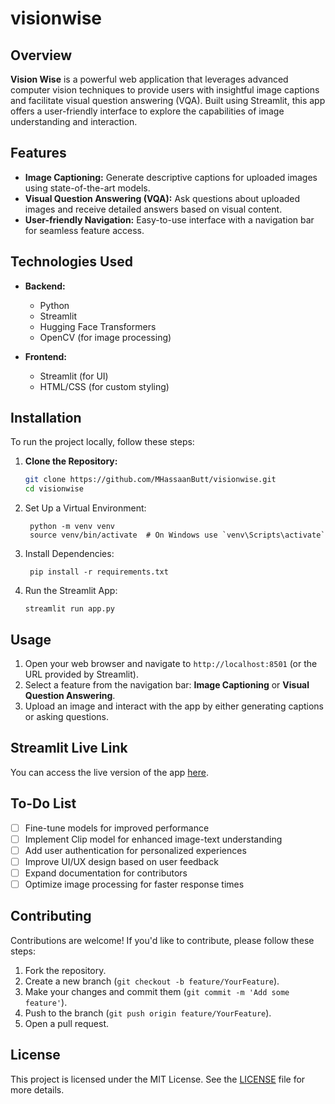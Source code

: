 # visionwise

## Overview
**Vision Wise** is a powerful web application that leverages advanced computer vision techniques to provide users with insightful image captions and facilitate visual question answering (VQA). Built using Streamlit, this app offers a user-friendly interface to explore the capabilities of image understanding and interaction.

## Features
- **Image Captioning:** Generate descriptive captions for uploaded images using state-of-the-art models.
- **Visual Question Answering (VQA):** Ask questions about uploaded images and receive detailed answers based on visual content.
- **User-friendly Navigation:** Easy-to-use interface with a navigation bar for seamless feature access.

## Technologies Used
- **Backend:**
  - Python
  - Streamlit
  - Hugging Face Transformers
  - OpenCV (for image processing)
  
- **Frontend:**
  - Streamlit (for UI)
  - HTML/CSS (for custom styling)

## Installation

To run the project locally, follow these steps:

1. **Clone the Repository:**
   ```bash
   git clone https://github.com/MHassaanButt/visionwise.git
   cd visionwise
   ```

2. Set Up a Virtual Environment:
   ```
    python -m venv venv
    source venv/bin/activate  # On Windows use `venv\Scripts\activate`
   ```

3. Install Dependencies:
   ```
    pip install -r requirements.txt
   ```
   
4. Run the Streamlit App:
   ```
   streamlit run app.py
   ```

## Usage
1. Open your web browser and navigate to `http://localhost:8501` (or the URL provided by Streamlit).
2. Select a feature from the navigation bar: **Image Captioning** or **Visual Question Answering**.
3. Upload an image and interact with the app by either generating captions or asking questions.

## Streamlit Live Link
You can access the live version of the app [here](http://your-streamlit-app-link).

## To-Do List
- [ ] Fine-tune models for improved performance
- [ ] Implement Clip model for enhanced image-text understanding
- [ ] Add user authentication for personalized experiences
- [ ] Improve UI/UX design based on user feedback
- [ ] Expand documentation for contributors
- [ ] Optimize image processing for faster response times

## Contributing
Contributions are welcome! If you'd like to contribute, please follow these steps:
1. Fork the repository.
2. Create a new branch (`git checkout -b feature/YourFeature`).
3. Make your changes and commit them (`git commit -m 'Add some feature'`).
4. Push to the branch (`git push origin feature/YourFeature`).
5. Open a pull request.

## License
This project is licensed under the MIT License. See the [LICENSE](LICENSE) file for more details.

<!-- ## Contact
For any inquiries or suggestions, feel free to reach out:
- **GitHub:** [your_github_username](https://github.com/your_github_username)
- **LinkedIn:** [your_linkedin_username](https://linkedin.com/in/your_linkedin_username)
- **ResearchGate:** [your_researchgate_username](https://www.researchgate.net/profile/your_researchgate_username) -->
